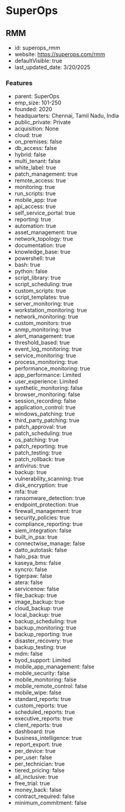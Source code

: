 # SuperOps

## RMM
* id: superops_rmm
* website: https://superops.com/rmm
* defaultVisible: true
* last_updated_date: 3/20/2025

### Features

* parent: SuperOps
* emp_size: 101-250
* founded: 2020
* headquarters: Chennai, Tamil Nadu, India
* public_private: Private
* acquisition: None
* cloud: true
* on_premises: false
* db_access: false
* hybrid: false
* multi_tenant: false
* white_label: true
* patch_management: true
* remote_access: true
* monitoring: true
* run_scripts: true
* mobile_app: true
* api_access: true
* self_service_portal: true
* reporting: true
* automation: true
* asset_management: true
* network_topology: true
* documentation: true
* knowledge_base: true
* powershell: true
* bash: true
* python: false
* script_library: true
* script_scheduling: true
* custom_scripts: true
* script_templates: true
* server_monitoring: true
* workstation_monitoring: true
* network_monitoring: true
* custom_monitors: true
* snmp_monitoring: true
* alert_management: true
* threshold_based: true
* event_log_monitoring: true
* service_monitoring: true
* process_monitoring: true
* performance_monitoring: true
* app_performance: Limited
* user_experience: Limited
* synthetic_monitoring: false
* browser_monitoring: false
* session_recording: false
* application_control: true
* windows_patching: true
* third_party_patching: true
* patch_approval: true
* patch_scheduling: true
* os_patching: true
* patch_reporting: true
* patch_testing: true
* patch_rollback: true
* antivirus: true
* backup: true
* vulnerability_scanning: true
* disk_encryption: true
* mfa: true
* ransomware_detection: true
* endpoint_protection: true
* firewall_management: true
* security_policies: true
* compliance_reporting: true
* siem_integration: false
* built_in_psa: true
* connectwise_manage: false
* datto_autotask: false
* halo_psa: true
* kaseya_bms: false
* syncro: false
* tigerpaw: false
* atera: false
* servicenow: false
* file_backup: true
* image_backup: true
* cloud_backup: true
* local_backup: true
* backup_scheduling: true
* backup_monitoring: true
* backup_reporting: true
* disaster_recovery: true
* backup_testing: true
* mdm: false
* byod_support: Limited
* mobile_app_management: false
* mobile_security: false
* mobile_monitoring: false
* mobile_remote_control: false
* mobile_wipe: false
* standard_reports: true
* custom_reports: true
* scheduled_reports: true
* executive_reports: true
* client_reports: true
* dashboard: true
* business_intelligence: true
* report_export: true
* per_device: true
* per_user: false
* per_technician: true
* tiered_pricing: false
* all_inclusive: true
* free_trial: true
* money_back: false
* contract_required: false
* minimum_commitment: false
